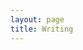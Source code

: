 ```yaml
---
layout: page
title: Writing
---
```

<div id="machina-config"
     data-machine-settings="{{ site.machine | jsonify | escape }}"
     data-github-settings="{{ site.github_settings | jsonify | escape }}"
     data-app-settings="{{ site.app | jsonify | escape }}"
     data-lm-settings="{{ site.lm | jsonify | escape }}"
     data-worker-url="{{ '/assets/js/' | append: site.app.worker_name | relative_url }}"
     style="display:none;">
</div>

<div id="tokenPopupOverlay" class="popup-overlay" style="display: none;">
    <div class="popup">
        <h3>Enter your identification (API) token</h3>
        <input type="text" id="tokenPopupInput" placeholder="Paste your API token here, it will be used until the end of this session...">
        <div style="margin-top: 10px;">
            <button id="tokenPopupSaveButton" style="margin-right: 10px;">Use this token, go on</button>
            <button id="tokenPopupCancelButton">Cancel</button>
        </div>
    </div>
</div>

<div id="loading-overlay" class="popup-overlay" style="display: none;">
    <div class="popup">
        <h5>{{ site.machine.name }} is thingking...</h5>
    </div>
</div>

<div id="dialogue-content-wrapper"></div>

<textarea id="dialogue-editor-textarea" class="form-control" style="display: none;"></textarea>

<div id="file-picker-container" style="display: none;">
  <button id="chooseFileButton" class="btn btn-primary">Choose File to Load Dialogue</button>
</div>

<script src="{{ '/assets/js/storage.js' | relative_url }}"></script>
